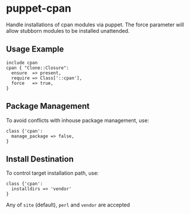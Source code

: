 puppet-cpan
===========

Handle installations of cpan modules via puppet.
The force parameter will allow stubborn modules to be installed unattended.

Usage Example
-------------

    include cpan
    cpan { "Clone::Closure":
      ensure  => present,
      require => Class['::cpan'],
      force   => true,
    }

Package Management
------------------
To avoid conflicts with inhouse package management, use:

    class {'cpan':
      manage_package => false,
    }

Install Destination
-------------------
To control target installation path, use:

    class {'cpan':
      installdirs => 'vendor'
    }

Any of `site` (default), `perl` and `vendor` are accepted

